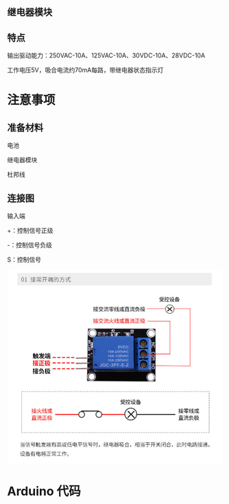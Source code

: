 ## 继电器模块

## 特点

输出驱动能力：250VAC-10A、125VAC-10A、30VDC-10A、28VDC-10A

工作电压5V，吸合电流约70mA每路，带继电器状态指示灯

# 注意事项

## 准备材料

电池

继电器模块

杜邦线

## 连接图

输入端

+：控制信号正级

-：控制信号负级

S：控制信号

![](/assets/jidianqi.png)

# Arduino 代码

```cpp

```



